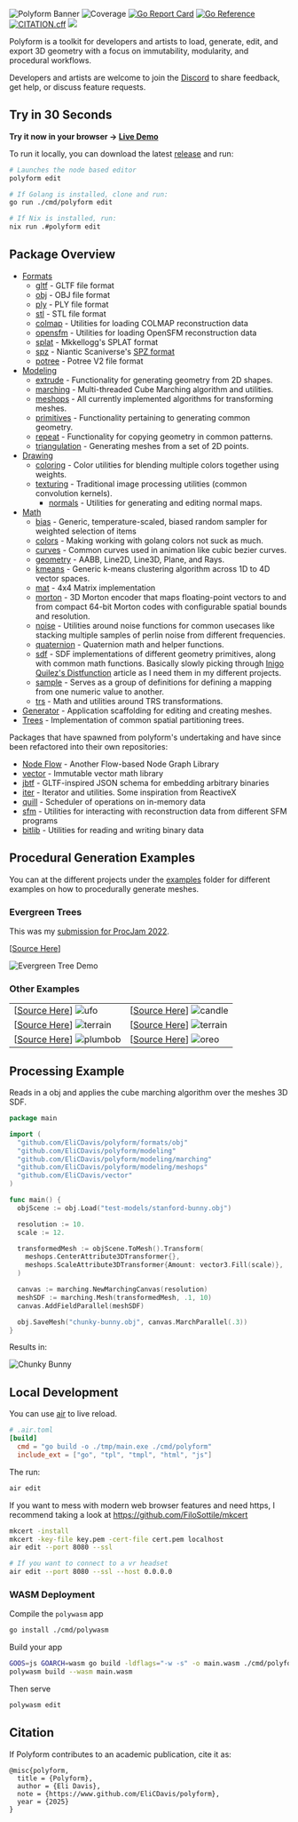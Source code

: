 ![Polyform Banner](./docs/polyformbanner.png)
![Coverage](https://img.shields.io/badge/Coverage-35.2%25-yellow)
[![Go Report Card](https://goreportcard.com/badge/github.com/EliCDavis/polyform)](https://goreportcard.com/report/github.com/EliCDavis/polyform)
[![Go Reference](https://pkg.go.dev/badge/github.com/EliCDavis/polyform.svg)](https://pkg.go.dev/github.com/EliCDavis/polyform)
[![CITATION.cff](https://github.com/EliCDavis/polyform/actions/workflows/cff-validator-complete.yml/badge.svg)](https://github.com/EliCDavis/polyform/actions/workflows/cff-validator-complete.yml)
[![](https://dcbadge.limes.pink/api/server/https://discord.gg/rHAdm6TFX9?style=flat&theme=default-inverted)](https://discord.gg/rHAdm6TFX9)

Polyform is a toolkit for developers and artists to load, generate, edit, and export 3D geometry with a focus on immutability, modularity, and procedural workflows.

Developers and artists are welcome to join the [Discord](https://discord.gg/rHAdm6TFX9) to share feedback, get help, or discuss feature requests.

## Try in 30 Seconds

**Try it now in your browser → [Live Demo](https://elicdavis.github.io/polyform/)**

To run it locally, you can download the latest [release](https://github.com/EliCDavis/polyform/releases) and run:

```bash
# Launches the node based editor
polyform edit

# If Golang is installed, clone and run:
go run ./cmd/polyform edit

# If Nix is installed, run:
nix run .#polyform edit
```

## Package Overview

- [Formats](/formats/)
  - [gltf](/formats/gltf/) - GLTF file format
  - [obj](/formats/obj/) - OBJ file format
  - [ply](/formats/ply/) - PLY file format
  - [stl](/formats/stl/) - STL file format
  - [colmap](/formats/colmap/) - Utilities for loading COLMAP reconstruction data
  - [opensfm](/formats/opensfm/) - Utilities for loading OpenSFM reconstruction data
  - [splat](/formats/splat/) - Mkkellogg's SPLAT format
  - [spz](/formats/spz/) - Niantic Scaniverse's [SPZ format](https://scaniverse.com/news/spz-gaussian-splat-open-source-file-format)
  - [potree](/formats/potree/) - Potree V2 file format
- [Modeling](/modeling/)
  - [extrude](/modeling/extrude/) - Functionality for generating geometry from 2D shapes.
  - [marching](/modeling/marching/) - Multi-threaded Cube Marching algorithm and utilities.
  - [meshops](/modeling/meshops/) - All currently implemented algorithms for transforming meshes.
  - [primitives](/modeling/repeat/) - Functionality pertaining to generating common geometry.
  - [repeat](/modeling/repeat/) - Functionality for copying geometry in common patterns.
  - [triangulation](/modeling/triangulation/) - Generating meshes from a set of 2D points.
- [Drawing](/drawing/)
  - [coloring](/drawing/coloring/) - Color utilities for blending multiple colors together using weights.
  - [texturing](/drawing/texturing/) - Traditional image processing utilities (common convolution kernels).
    - [normals](/drawing//texturing/normals/) - Utilities for generating and editing normal maps.
- [Math](/math/)
  - [bias](/math/bias/) - Generic, temperature-scaled, biased random sampler for weighted selection of items
  - [colors](/math/colors/) - Making working with golang colors not suck as much.
  - [curves](/math/curves/) - Common curves used in animation like cubic bezier curves.
  - [geometry](/math/geometry/) - AABB, Line2D, Line3D, Plane, and Rays.
  - [kmeans](/math/kmeans/) - Generic k-means clustering algorithm across 1D to 4D vector spaces.
  - [mat](/math/mat/) - 4x4 Matrix implementation
  - [morton](/math/morton/) - 3D Morton encoder that maps floating-point vectors to and from compact 64-bit Morton codes with configurable spatial bounds and resolution.
  - [noise](/math/noise/) - Utilities around noise functions for common usecases like stacking multiple samples of perlin noise from different frequencies.
  - [quaternion](/math/quaternion/) - Quaternion math and helper functions.
  - [sdf](/math/sdf/) - SDF implementations of different geometry primitives, along with common math functions. Basically slowly picking through [Inigo Quilez's Distfunction](https://iquilezles.org/articles/distfunctions/) article as I need them in my different projects.
  - [sample](/math/sample/) - Serves as a group of definitions for defining a mapping from one numeric value to another.
  - [trs](/math/trs/) - Math and utilities around TRS transformations.
- [Generator](/generator/) - Application scaffolding for editing and creating meshes.
- [Trees](/trees/) - Implementation of common spatial partitioning trees.

Packages that have spawned from polyform's undertaking and have since been refactored into their own repositories:

- [Node Flow](https://github.com/EliCDavis/node-flow) - Another Flow-based Node Graph Library
- [vector](https://github.com/EliCDavis/vector) - Immutable vector math library
- [jbtf](https://github.com/EliCDavis/jbtf) - GLTF-inspired JSON schema for embedding arbitrary binaries
- [iter](https://github.com/EliCDavis/iter) - Iterator and utilities. Some inspiration from ReactiveX
- [quill](https://github.com/EliCDavis/quill) - Scheduler of operations on in-memory data
- [sfm](https://github.com/EliCDavis/sfm) - Utilities for interacting with reconstruction data from different SFM programs
- [bitlib](https://github.com/EliCDavis/bitlib) - Utilities for reading and writing binary data

## Procedural Generation Examples

You can at the different projects under the [examples](/examples/) folder for different examples on how to procedurally generate meshes.

### Evergreen Trees

This was my [submission for ProcJam 2022](https://elicdavis.itch.io/evergreen-tree-generation).

[[Source Here](/examples/chill/main.go)]

![Evergreen Tree Demo](./examples/chill/tree-demo.png)

### Other Examples

|                                                                                      |                                                                                  |
| ------------------------------------------------------------------------------------ | -------------------------------------------------------------------------------- |
| [[Source Here](/generator/edit/examples/ufo.json)] ![ufo](/docs/ufo.png)                  | [[Source Here](/examples/candle/main.go)] ![candle](/examples/candle/candle.png) |
| [[Source Here](/examples/terrain/main.go)] ![terrain](/examples/terrain/terrain.png) | [[Source Here](/examples/covid/main.go)] ![terrain](/examples/covid/covid.png)   |
| [[Source Here](/examples/plumbob/main.go)] ![plumbob](/examples/plumbob/plumbob.png) | [[Source Here](/examples/oreo/main.go)] ![oreo](/examples/oreo/oreo.png)         |


## Processing Example

Reads in a obj and applies the cube marching algorithm over the meshes 3D SDF.

```go
package main

import (
  "github.com/EliCDavis/polyform/formats/obj"
  "github.com/EliCDavis/polyform/modeling"
  "github.com/EliCDavis/polyform/modeling/marching"
  "github.com/EliCDavis/polyform/modeling/meshops"
  "github.com/EliCDavis/vector"
)

func main() {
  objScene := obj.Load("test-models/stanford-bunny.obj")

  resolution := 10.
  scale := 12.

  transformedMesh := objScene.ToMesh().Transform(
    meshops.CenterAttribute3DTransformer{},
    meshops.ScaleAttribute3DTransformer{Amount: vector3.Fill(scale)},
  )

  canvas := marching.NewMarchingCanvas(resolution)
  meshSDF := marching.Mesh(transformedMesh, .1, 10)
  canvas.AddFieldParallel(meshSDF)

  obj.SaveMesh("chunky-bunny.obj", canvas.MarchParallel(.3))
}
```

Results in:

![Chunky Bunny](/examples/inflate/chunky-bunny.png)

## Local Development

You can use [air](https://github.com/cosmtrek/air) to live reload.

```toml
# .air.toml
[build]
  cmd = "go build -o ./tmp/main.exe ./cmd/polyform"
  include_ext = ["go", "tpl", "tmpl", "html", "js"]
```

The run:

```bash
air edit
```

If you want to mess with modern web browser features and need https, I recommend taking a look at https://github.com/FiloSottile/mkcert


```bash
mkcert -install
mkcert -key-file key.pem -cert-file cert.pem localhost
air edit --port 8080 --ssl

# If you want to connect to a vr headset
air edit --port 8080 --ssl --host 0.0.0.0
```

### WASM Deployment

Compile the `polywasm` app

```bash
go install ./cmd/polywasm
```

Build your app

```bash
GOOS=js GOARCH=wasm go build -ldflags="-w -s" -o main.wasm ./cmd/polyform
polywasm build --wasm main.wasm
```

Then serve

```bash
polywasm edit
```

## Citation

If Polyform contributes to an academic publication, cite it as:

```
@misc{polyform,
  title = {Polyform},
  author = {Eli Davis},
  note = {https://www.github.com/EliCDavis/polyform},
  year = {2025}
}
```

